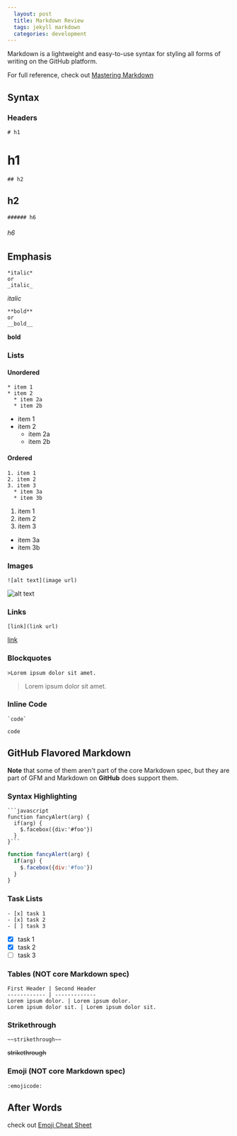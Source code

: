 ```yaml
---
  layout: post
  title: Markdown Review
  tags: jekyll markdown
  categories: development
---
```


Markdown is a lightweight and easy-to-use syntax for styling all forms of writing on the GitHub platform.
<!--excerpt-->

For full reference, check out [Mastering Markdown](https://guides.github.com/features/mastering-markdown/)

## Syntax

### Headers

```
# h1
```

# h1

```
## h2
```

## h2

```
###### h6
```

###### h6

## Emphasis

```
*italic*
or
_italic_
```

*italic*

```
**bold**
or
__bold__
```

**bold**

### Lists

#### Unordered

```
* item 1
* item 2
  * item 2a
  * item 2b
```

* item 1
* item 2
  * item 2a
  * item 2b

#### Ordered

```
1. item 1
2. item 2
3. item 3
  * item 3a
  * item 3b
```

1. item 1
2. item 2
3. item 3
  * item 3a
  * item 3b

### Images

```
![alt text](image url)
```

![alt text](http://lorempixel.com/g/200/200/)

### Links

```
[link](link url)
```

[link](http://lorempixel.com/g/200/200/)

### Blockquotes

```
>Lorem ipsum dolor sit amet.
```

>Lorem ipsum dolor sit amet.

### Inline Code

```
`code`
```

`code`

## GitHub Flavored Markdown

**Note** that some of them aren't part of the core Markdown spec, but they are part of GFM and Markdown on **GitHub** does support them.

### Syntax Highlighting

```
```javascript
function fancyAlert(arg) {
  if(arg) {
    $.facebox({div:'#foo'})
  }
}```
```

```javascript
function fancyAlert(arg) {
  if(arg) {
    $.facebox({div:'#foo'})
  }
}
```

### Task Lists

```
- [x] task 1
- [x] task 2
- [ ] task 3
```

- [x] task 1
- [x] task 2
- [ ] task 3

### Tables (NOT core Markdown spec)

```
First Header | Second Header
------------ | -------------
Lorem ipsum dolor. | Lorem ipsum dolor.
Lorem ipsum dolor sit. | Lorem ipsum dolor sit.
```

### Strikethrough

```
~~strikethrough~~
```

~~strikethrough~~

### Emoji (NOT core Markdown spec)

```
:emojicode:
```

## After Words

check out [Emoji Cheat Sheet](http://www.emoji-cheat-sheet.com/)
